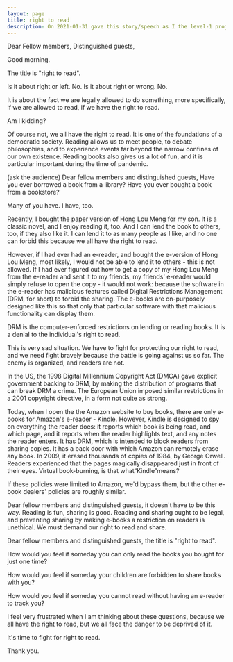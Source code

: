 ```yaml
---
layout: page
title: right to read
description: On 2021-01-31 gave this story/speech as I the level-1 project-2 of my 2nd Pathways in Yulife club of Toastmaster.
---
```



Dear Fellow members,
Distinguished guests,

Good morning.

The title is "right to read".

Is it about right or left. No.
Is it about right or wrong. No.

It is about the fact we are legally allowed to do something, more specifically, if we are
allowed to read, if we have the right to read.

Am I kidding?

Of course not, we all have the right to read. It is one of the foundations of a democratic
society. Reading allows us to meet people, to debate philosophies, and to experience events
far beyond the narrow confines of our own existence. Reading books also gives us a lot of fun,
and it is particular important during the time of pandemic.

(ask the audience)
Dear fellow members and distinguished guests,
Have you ever borrowed a book from a library?
Have you ever bought a book from a bookstore?

Many of you have. I have, too.

Recently, I bought the paper version of Hong Lou Meng for my son. It is a classic novel,
and I enjoy reading it, too. And I can lend the book to others, too, if they also like
it. I can lend it to as many people as I like, and no one can forbid this because we all
have the right to read.

However, if I had ever had an e-reader, and bought the e-version of Hong Lou Meng, most
likely, I would not be able to lend it to others - this is not allowed. If I had ever
figured out how to get a copy of my Hong Lou Meng from the e-reader and sent it to my
friends, my friends' e-reader would simply refuse to open the copy - it would not work:
because the software in the e-reader has malicious features called Digital Restrictions
Management (DRM, for short) to forbid the sharing. The e-books are on-purposely designed
like this so that only that particular software with that malicious functionality can
display them.

DRM is the computer-enforced restrictions on lending or reading books. It is a denial to
the individual's right to read.

This is very sad situation. We have to fight for protecting our right to read, and we
need fight bravely because the battle is going against us so far. The enemy is organized,
and readers are not.

In the US, the 1998 Digital Millennium Copyright Act (DMCA) gave explicit government
backing to DRM, by making the distribution of programs that can break DRM a crime.
The European Union imposed similar restrictions in a 2001 copyright directive, in a
form not quite as strong.

Today, when I open the the Amazon website to buy books, there are only e-books for
Amazon's e-reader - Kindle. However, Kindle is designed to spy on everything the
reader does: it reports which book is being read, and which page, and it reports
when the reader highlights text, and any notes the reader enters. It has DRM, which
is intended to block readers from sharing copies. It has a back door with which
Amazon can remotely erase any book. In 2009, it erased thousands of copies of 1984,
by George Orwell. Readers experienced that the pages magically disappeared just in
front of their eyes. Virtual book-burning, is that what“Kindle”means?

If these policies were limited to Amazon, we'd bypass them, but the other e-book
dealers' policies are roughly similar.

Dear fellow members and distinguished guests, it doesn't have to be this way. Reading
is fun, sharing is good. Reading and sharing ought to be legal, and preventing sharing
by making e-books a restriction on readers is unethical. We must demand our right to
read and share.

Dear fellow members and distinguished guests, the title is "right to read".

How would you feel if someday you can only read the books you bought for just one time?

How would you feel if someday your children are forbidden to share books with you?

How would you feel if someday you cannot read without having an e-reader to track you?

I feel very frustrated when I am thinking about these questions, because we all have the
right to read, but we all face the danger to be deprived of it.

It's time to fight for right to read.

Thank you.